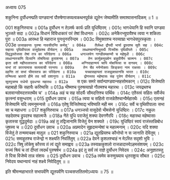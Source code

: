 अध्यायः 075

शकुनिना दुर्योधनम्प्रति पाण्डवानां पौरुषेणाजय्यत्वकथनपूर्वकं द्यूतेन जेष्यामीति समाश्वासनादिकम् ॥ 1 ॥

001	शकुनिरुवाच ॥
001a	दुर्योधन न तेऽमर्षः कार्यः प्रति युधिष्ठिरम् ।
001c	भागधेयानि हि स्वानि पाण्डवा भुञ्जते सदा ॥
002a	विधानं विविधाकारं परं तेषां विधानतः ।
002c	अनेकैरभ्युपायैश्च त्वया न शकिताः पुरा ॥
003a	आरब्धा हि महाराज पुनःपुनररिन्दम ।
003c	विमुक्ताश्च नरव्याघ्रा भागधेयपुरस्कृताः ।
003e	`उत्साहवन्तः पुरुषा नावसीदन्ति कर्मसु' ॥
004a	तैर्लब्धा द्रौपदी भार्या द्रुपदश्च सुतैः सह ।
004c	सहायाः पृथिवीपाला वासुदेवश्च वीर्यवान् ॥
005a	लब्धश्चानभिभूतार्थैः पित्र्योंशः पृथिवीपते ।
005c	विवृद्धस्तेजसा तेषां तत्र का परिदेवना ॥
006a	धनञ्जयेन गाण्डीवमक्षय्यौ च महेषुधी ।
006c	लब्धान्यस्त्राणि दिव्यानि तोषयित्वा हुताशनम् ॥
007a	तेन कार्मुकमुख्येन बाहुवीर्येण चात्मनः ।
007c	कृता वशे महीपालास्तत्र का परिदेवना ॥
008a	अग्निदाहान्मयं चापि मोक्षयित्वा स दानवम् ।
008c	सभां तां कारयामास सव्यसाची परन्तपः ॥
009a	तेन चैव मयेनोक्ताः किङ्करा नाम राक्षसाः ।
009c	वहन्ति तां सभां भीमास्तत्र का परिदेवना ॥
010a	यच्चासहायतां राजन्नुक्तवानसि भारत ।
010c	तन्मिथ्या भ्रातरो हीमे तव सर्वे वशानुगाः ॥
011a	द्रोणस्तव महेष्वासः सह पुत्रेण वीर्यवान् ।
011c	सूतपुत्रश्च राधेयो दृढधन्वा महारथः ॥
012a	`स एकः समरे सर्वान्पाण्डवान्सहसोमकान् ।
012c	विजेष्यति महाबाहो किं सहायैः करिष्यसि ॥
013a	भीष्मश्च पुरुषव्याघ्रो गौतमश्च महारथः ।
013c	जयद्रथश्च बलावान्सोमदत्तस्तथैव च' ॥
014a	अहं च सह सोदर्यैः सौमदत्तिश्च पार्थिवः ।
014c	एतैस्त्वं सहितः सर्वैर्जय कृत्स्नां वसुन्धराम् ॥
015	दुर्योधन उवाच ।
015a	त्वया च सहितो राजन्नेतैश्चान्यैर्महारथैः ।
015c	एतानहं विजेष्यामि यदि त्वमनुमन्यसे ॥
016a	एतेषु विजितेष्वद्य भविष्यति मही मम ।
016c	सर्वे च पृथिवीपालाः सभा सा च महाधना ॥
017	शकुनिरुवाच ॥
017a	धनञ्जयो वासुदेवो भीमसेनो युधिष्ठिरः ।
017c	नकुलः सहदेवश्च द्रुपदश्च सहात्मजैः ॥
018a	नैते युधि पराजेतुं शक्या देवगणैरपि ।
018c	महारथा महेष्वासाः कृतास्त्रा युद्धदुर्मदाः ॥
019a	अहं तु तद्विजानामि विजेतुं येन शक्यते ।
019c	युधिष्ठिरं स्वयं राजंस्तन्निबोध जुषस्व च ॥
020	दुर्योधन उवाच ॥
020a	अप्रमादेन सुहृदामन्येषां च महात्मनाम् ।
020c	यदि शक्या विजेतुं ते तन्ममाचक्ष्व मातुल ॥
021	शकुनिरुवाच ।
021a	द्यूतप्रियश्च कौन्तेयो न स जानाति देवितुम् ।
021c	समाहूतश्च राजेन्द्रो न शक्ष्यति निवर्तितुम् ॥
022a	देवने कुशलश्चाहं न मेऽस्ति सदृशो भुवि ।
022c	त्रिषु लोकेषु कौरव्य तं त्वं द्यूते समाह्वय ॥
023a	तस्याक्षकुशलो राजन्नादास्येऽहमसंशयम् ।
023c	राज्यं श्रियं च तां दीप्तां त्वदर्थं पुरुषर्षभ ॥
024a	इदं तु सर्वं त्वं राज्ञे दुर्योधन निवेदय ।
024c	अनुज्ञातस्तु ते पित्रा विजेष्ये तान्न संशयः ॥
025	दुर्योधन उवाच ।
025a	त्वमेव करुमुख्याय धृतराष्ट्राय सौबल ।
025c	निवेदय यथान्यायं नाहं शक्ष्ये निवेदितुम् ॥ ॥

इति श्रीमन्महाभारते सभापर्वणि द्यूतपर्वणि पञ्चसप्ततितमोऽध्यायः ॥ 75 ॥
